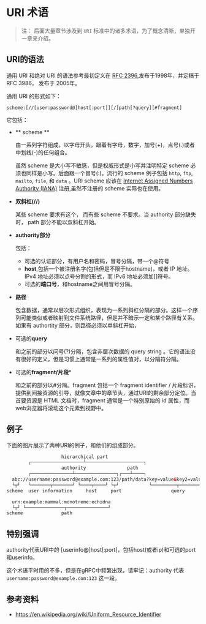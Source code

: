 # URI 术语

> 注： 后面大量章节涉及到 `URI` 标准中的诸多术语，为了概念清晰，单独开一章来介绍。

## URI的语法

通用 URI 和绝对 URI 的语法参考最初定义在 [RFC 2396](https://en.wikipedia.org/wiki/Request_for_Comments),发布于1998年，并定稿于  RFC 3986， 发布于 2005年。

通用 URI 的形式如下：

	scheme:[//[user:password@]host[:port]][/]path[?query][#fragment]

它包括：

- ** scheme **

	由一系列字符组成，以字母开头，跟着有字母，数字，加号(+)，点号(.)或者中划线(-)的任何组合。

    虽然 scheme 是大小写不敏感，但是权威形式是小写并注明特定 scheme 必须也同样是小写。后面跟一个冒号(:)。流行的 scheme 例子包括 `http`, `ftp`, `mailto`, `file`, 和 `data` 。URI scheme 应该在 [Internet Assigned Numbers Authority (IANA)](https://en.wikipedia.org/wiki/Internet_Assigned_Numbers_Authority) 注册,虽然不注册的 scheme 实际也在使用。

- **双斜杠(//)**

	某些 scheme 要求有这个， 而有些 scheme 不要求。当 authority 部分缺失时， path 部分不能以双斜杠开始。

- **authority部分**

	包括：

    * 可选的认证部分，有用户名和密码，冒号分隔，带一个@符号
    * **host**,包括一个被注册名字(包括但是不限于hostname)，或者 IP 地址。IPv4 地址必须以点号分割的形式，而 IPv6 地址必须加[]符号。
    * 可选的**端口号**，和hostname之间用冒号分隔。

- **路径**

	包含数据，通常以层次形式组织，表现为一系列斜杠分隔的部分。这样一个序列可能类似或者映射到文件系统路径，但是并不暗示一定和某个路径有关系。如果有 authortity 部分，则路径必须以单斜杠开始，

- 可选的**query**

	和之前的部分以问号(?)分隔，包含非层次数据的 query string 。它的语法没有很好的定义，但是习惯上通常是一系列的属性值对，以分隔符分隔。

- 可选的**fragment/片段***

	和之前的部分以#分隔。fragment 包括一个 fragment identifier / 片段标识，提供到间接资源的引导，就像文章中的章节头，通过URI的剩余部分定位。当首要资源是 HTML 文档时，fragment 通常是一个特别原始的 id 属性，而web浏览器将滚动这个元素到视野中。

## 例子

下面的图片展示了两种URI的例子，和他们的组成部分。

```html
                    hierarchical part
        ┌───────────────────┴─────────────────────┐
                    authority               path
        ┌───────────────┴───────────────┐┌───┴────┐
  abc://username:password@example.com:123/path/data?key=value&key2=value2#fragid1
  └┬┘   └───────┬───────┘ └────┬────┘ └┬┘           └─────────┬─────────┘ └──┬──┘
scheme  user information     host     port                  query         fragment
```


```html
  urn:example:mammal:monotreme:echidna
  └┬┘ └──────────────┬───────────────┘
scheme              path
```

## 特别强调

authority代表URI中的 [userinfo@]host[:port]，包括host(或者ip)和可选的port和userinfo。

这个术语平时用的不多，但是在gRPC中频繁出现，请牢记：authority 代表 `username:password@example.com:123` 这一段。

## 参考资料

- https://en.wikipedia.org/wiki/Uniform_Resource_Identifier